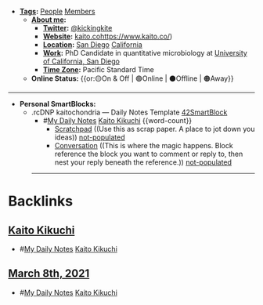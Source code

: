 - **[Tags](<Tags.md>):** [People](<People.md>) [Members](<Members.md>)
    - **[About me](<About me.md>):**
        - **[Twitter](<Twitter.md>):** [@kickingkite](https://twitter.com/kickingkite)
        - **[Website](<Website.md>):** [kaito.co]()https://www.kaito.co/)
        - **[Location](<Location.md>):** [San Diego](<San Diego.md>) [California](<California.md>)
        - **[Work](<Work.md>):** PhD Candidate in quantitative microbiology at [University of California, San Diego](<University of California, San Diego.md>)
        - **[Time Zone](<Time Zone.md>):** Pacific Standard Time
    - **Online Status:**  {{or:🟡On & Off | 🟢Online | ⚫️Offline | 🟠Away}}
- ---
- **Personal SmartBlocks:**
    - .rcDNP kaitochondria — Daily Notes Template [42SmartBlock](<42SmartBlock.md>)
        - #[My Daily Notes](<My Daily Notes.md>) [Kaito Kikuchi](<Kaito Kikuchi.md>) {{word-count}}
            - [Scratchpad](<Scratchpad.md>) ((Use this as scrap paper. A place to jot down you ideas)) [not-populated](<not-populated.md>)
            - [Conversation](<Conversation.md>) ((This is where the magic happens. Block reference the block you want to comment or reply to, then nest your reply beneath the reference.)) [not-populated](<not-populated.md>)
        - ---

# Backlinks
## [Kaito Kikuchi](<Kaito Kikuchi.md>)
- #[My Daily Notes](<My Daily Notes.md>) [Kaito Kikuchi](<Kaito Kikuchi.md>)

## [March 8th, 2021](<March 8th, 2021.md>)
- #[My Daily Notes](<My Daily Notes.md>) [Kaito Kikuchi](<Kaito Kikuchi.md>)

